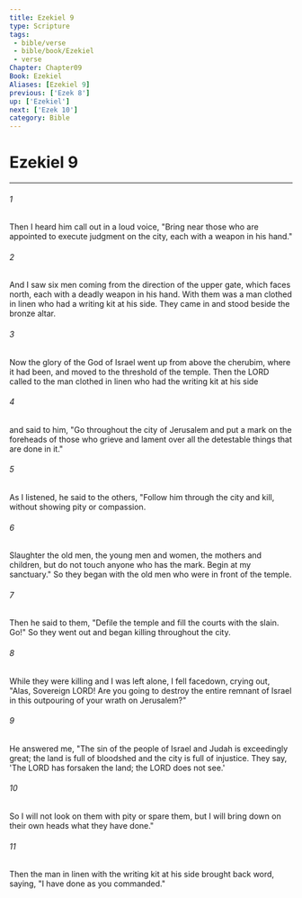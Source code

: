 ```yaml
---
title: Ezekiel 9
type: Scripture
tags:
 - bible/verse
 - bible/book/Ezekiel
 - verse
Chapter: Chapter09
Book: Ezekiel
Aliases: [Ezekiel 9]
previous: ['Ezek 8']
up: ['Ezekiel']
next: ['Ezek 10']
category: Bible
---
```

# Ezekiel 9

***


###### 1 
Then I heard him call out in a loud voice, "Bring near those who are appointed to execute judgment on the city, each with a weapon in his hand." 

###### 2 
And I saw six men coming from the direction of the upper gate, which faces north, each with a deadly weapon in his hand. With them was a man clothed in linen who had a writing kit at his side. They came in and stood beside the bronze altar. 

###### 3 
Now the glory of the God of Israel went up from above the cherubim, where it had been, and moved to the threshold of the temple. Then the LORD called to the man clothed in linen who had the writing kit at his side 

###### 4 
and said to him, "Go throughout the city of Jerusalem and put a mark on the foreheads of those who grieve and lament over all the detestable things that are done in it." 

###### 5 
As I listened, he said to the others, "Follow him through the city and kill, without showing pity or compassion. 

###### 6 
Slaughter the old men, the young men and women, the mothers and children, but do not touch anyone who has the mark. Begin at my sanctuary." So they began with the old men who were in front of the temple. 

###### 7 
Then he said to them, "Defile the temple and fill the courts with the slain. Go!" So they went out and began killing throughout the city. 

###### 8 
While they were killing and I was left alone, I fell facedown, crying out, "Alas, Sovereign LORD! Are you going to destroy the entire remnant of Israel in this outpouring of your wrath on Jerusalem?" 

###### 9 
He answered me, "The sin of the people of Israel and Judah is exceedingly great; the land is full of bloodshed and the city is full of injustice. They say, 'The LORD has forsaken the land; the LORD does not see.' 

###### 10 
So I will not look on them with pity or spare them, but I will bring down on their own heads what they have done." 

###### 11 
Then the man in linen with the writing kit at his side brought back word, saying, "I have done as you commanded." 
